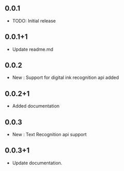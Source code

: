 ## 0.0.1

* TODO: Initial release

## 0.0.1+1

* Update readme.md

## 0.0.2

* New : Support for digital ink recognition api added

## 0.0.2+1

* Added documentation

## 0.0.3

* New : Text Recognition api support

## 0.0.3+1

* Update documentation.